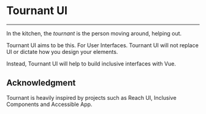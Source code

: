# Tournant UI

---

In the kitchen, the *tournant* is the person moving around, helping out.

Tournant UI aims to be this. For User Interfaces. Tournant UI will not replace UI or dictate how you design your elements. 

Instead, Tournant UI will help to build inclusive interfaces with Vue. 

## Acknowledgment 

Tournant is heavily inspired by projects such as Reach UI, Inclusive Components and Accessible App.
